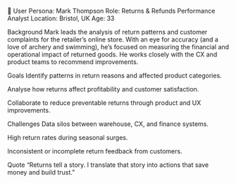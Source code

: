 👤 User Persona: Mark Thompson
Role: Returns & Refunds Performance Analyst
Location: Bristol, UK
Age: 33

Background
Mark leads the analysis of return patterns and customer complaints for the retailer’s online store. With an eye for accuracy (and a love of archery and swimming), he’s focused on measuring the financial and operational impact of returned goods. He works closely with the CX and product teams to recommend improvements.

Goals
Identify patterns in return reasons and affected product categories.

Analyse how returns affect profitability and customer satisfaction.

Collaborate to reduce preventable returns through product and UX improvements.

Challenges
Data silos between warehouse, CX, and finance systems.

High return rates during seasonal surges.

Inconsistent or incomplete return feedback from customers.

Quote
“Returns tell a story. I translate that story into actions that save money and build trust.”